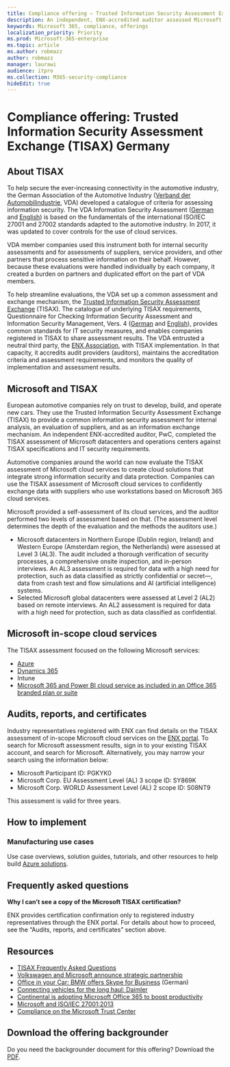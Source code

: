 ```yaml
---
title: Compliance offering — Trusted Information Security Assessment Exchange (TISAX) Germany
description: An independent, ENX-accredited auditor assessed Microsoft cloud datacenters against TISAX security requirements.
keywords: Microsoft 365, compliance, offerings
localization_priority: Priority
ms.prod: Microsoft-365-enterprise
ms.topic: article
ms.author: robmazz
author: robmazz
manager: laurawi
audience: itpro
ms.collection: M365-security-compliance
hideEdit: true
---
```


# Compliance offering: Trusted Information Security Assessment Exchange (TISAX) Germany

## About TISAX

To help secure the ever-increasing connectivity in the automotive industry, the German Association of the Automotive Industry ([Verband der Automobilindustrie](https://www.dict.cc/deutsch-englisch/Verband.html), VDA) developed a catalogue of criteria for assessing information security. The VDA Information Security Assessment ([German](https://www.vda.de/de/themen/sicherheit-und-standards/informationssicherheit/informationssicherheit-sicherheitsanforderungen.html) and [English](https://www.vda.de/en/topics/safety-and-standards/information-security/information-security-requirements)) is based on the fundamentals of the international ISO/IEC 27001 and 27002 standards adapted to the automotive industry. In 2017, it was updated to cover controls for the use of cloud services.

VDA member companies used this instrument both for internal security assessments and for assessments of suppliers, service providers, and other partners that process sensitive information on their behalf. However, because these evaluations were handled individually by each company, it created a burden on partners and duplicated effort on the part of VDA members.

To help streamline evaluations, the VDA set up a common assessment and exchange mechanism, the [Trusted Information Security Assessment Exchange](http://www.enx.com/tisax/) (TISAX). The catalogue of underlying TISAX requirements, Questionnaire for Checking Information Security Assessment and Information Security Management, Vers. 4 ([German](https://www.vda.de/de/services/Publikationen.html) and [English](https://www.vda.de/en/services/Publications.html)), provides common standards for IT security measures, and enables companies registered in TISAX to share assessment results. The VDA entrusted a neutral third party, the [ENX Association](https://portal.enx.com/en-US/en-en/TISAX/tisaxassessmentresults/), with TISAX implementation. In that capacity, it accredits audit providers (auditors), maintains the accreditation criteria and assessment requirements, and monitors the quality of implementation and assessment results.

## Microsoft and TISAX

European automotive companies rely on trust to develop, build, and operate new cars. They use the Trusted Information Security Assessment Exchange (TISAX) to provide a common information security assessment for internal analysis, an evaluation of suppliers, and as an information exchange mechanism. An independent ENX-accredited auditor, PwC, completed the TISAX assessment of Microsoft datacenters and operations centers against TISAX specifications and IT security requirements.

Automotive companies around the world can now evaluate the TISAX assessment of Microsoft cloud services to create cloud solutions that integrate strong information security and data protection. Companies can use the TISAX assessment of Microsoft cloud services to confidently exchange data with suppliers who use workstations based on Microsoft 365 cloud services.

Microsoft provided a self-assessment of its cloud services, and the auditor performed two levels of assessment based on that. (The assessment level determines the depth of the evaluation and the methods the auditors use.)

- Microsoft datacenters in Northern Europe (Dublin region, Ireland) and Western Europe (Amsterdam region, the Netherlands) were assessed at Level 3 (AL3). The audit included a thorough verification of security processes, a comprehensive onsite inspection, and in-person interviews. An AL3 assessment is required for data with a high need for protection, such as data classified as strictly confidential or secret—, data from crash test and flow simulations and AI (artificial intelligence) systems.
- Selected Microsoft global datacenters were assessed at Level 2 (AL2) based on remote interviews. An AL2 assessment is required for data with a high need for protection, such as data classified as confidential.

## Microsoft in-scope cloud services

The TISAX assessment focused on the following Microsoft services:

- [Azure](https://gallery.technet.microsoft.com/Overview-of-Azure-c1be3942)
- [Dynamics 365](http://download.microsoft.com/download/E/1/9/E1977163-7A86-4812-AC18-C03ADC958AAF/Microsoft_Dynamics_365_Cloud_Service_Compliance_Datasheet.pdf)
- Intune
- [Microsoft 365 and Power BI cloud service as included in an Office 365 branded plan or suite](https://servicetrust.microsoft.com/ViewPage/TrustDocuments?command=Download&downloadType=Document&downloadId=9f756cce-b15d-45a9-94d7-6a583dee4401&docTab=6d000410-c9e9-11e7-9a91-892aae8839ad_Compliance_Guides)

## Audits, reports, and certificates

Industry representatives registered with ENX can find details on the TISAX assessment of in-scope Microsoft cloud services on the [ENX portal](https://portal.enx.com/en-US/). To search for Microsoft assessment results, sign in to your existing TISAX account, and search for Microsoft. Alternatively, you may narrow your search using the information below:

- Microsoft Participant ID: PGKYK0
- Microsoft Corp. EU Assessment Level (AL) 3 scope ID: SY869K
- Microsoft Corp. WORLD Assessment Level (AL) 2 scope ID: S08NT9

This assessment is valid for three years.

## How to implement

### Manufacturing use cases

Use case overviews, solution guides, tutorials, and other resources to help build [Azure solutions](https://docs.microsoft.com/azure/industry/manufacturing/).

## Frequently asked questions

**Why I can’t see a copy of the Microsoft TISAX certification?**

ENX provides certification confirmation only to registered industry representatives through the ENX portal. For details about how to proceed, see the “Audits, reports, and certificates” section above.

## Resources

- [TISAX Frequently Asked Questions](https://portal.enx.com/en-US/TISAX/faqs/)
- [Volkswagen and Microsoft announce strategic partnership](https://www.volkswagen-newsroom.com/en/press-releases/volkswagen-and-microsoft-announce-strategic-partnership-4234)
- [Office in your Car: BMW offers Skype for Business](https://news.microsoft.com/de-de/skype-business-ab-sofort-fahrzeugen-von-bmw-verfugbar/) (German)
- [Connecting vehicles for the long haul: Daimler](https://customers.microsoft.com/story/daimlertrucks)
- [Continental is adopting Microsoft Office 365 to boost productivity](https://www.avanade.com/en/clients/continental)
- [Microsoft and ISO/IEC 27001:2013](offering-iso-27001.md)
- [Compliance on the Microsoft Trust Center](https://www.microsoft.com/trust-center/compliance/compliance-overview)

## Download the offering backgrounder

Do you need the backgrounder document for this offering? Download the [PDF](http://download.microsoft.com/download/5/C/3/5C32AD74-703F-4B61-A290-B00B96E8DD8D/TISAX-Compliance.pdf).

